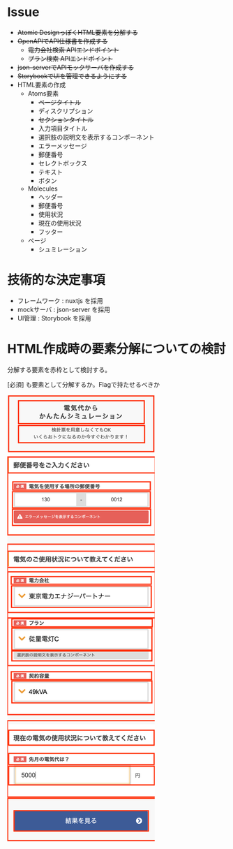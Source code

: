 
# Issue

- ~~Atomic DesignっぽくHTML要素を分解する~~
- ~~OpenAPIでAPI仕様書を作成する~~
  - ~~電力会社検索 APIエンドポイント~~
  - ~~プラン検索 APIエンドポイント~~
- ~~json-serverでAPIモックサーバを作成する~~
- ~~StorybookでUIを管理できるようにする~~
- HTML要素の作成
  - Atoms要素
    - ~~ページタイトル~~
    - ディスクリプション
    - ~~セクションタイトル~~
    - 入力項目タイトル
    - 選択肢の説明文を表示するコンポーネント
    - エラーメッセージ
    - 郵便番号
    - セレクトボックス
    - テキスト
    - ボタン
  - Molecules
    - ヘッダー
    - 郵便番号 
    - 使用状況
    - 現在の使用状況
    - フッター
  - ページ
    - シュミレーション


# 技術的な決定事項

- フレームワーク : nuxtjs を採用
- mockサーバ : json-server を採用
- UI管理 : Storybook を採用


# HTML作成時の要素分解についての検討

分解する要素を赤枠として検討する。

[必須] も要素として分解するか。Flagで持たせるべきか

![デザイン画像](./files/design.png)

